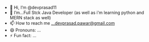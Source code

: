 - 👋 Hi, I’m @devprasad11
- 👀 I’m...Full Stck Java Developer (as well as i'm learning python and MERN stack as well)
- 📫 How to reach me ...devprasad.pawar@gmail.com
- 😄 Pronouns: ...
- ⚡ Fun fact: ...

<!---
devprasad11/devprasad11 is a ✨ special ✨ repository because its `README.md` (this file) appears on your GitHub profile.
You can click the Preview link to take a look at your changes.
--->
